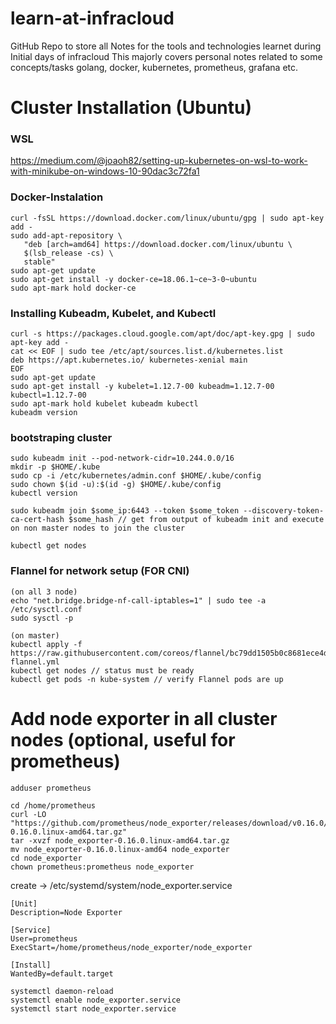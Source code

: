 # learn-at-infracloud
GitHub Repo to store all Notes for the tools and technologies learnet during Initial days of infracloud 
This majorly covers personal notes related to some concepts/tasks golang, docker, kubernetes, prometheus, grafana etc.


# Cluster Installation (Ubuntu)
### WSL
https://medium.com/@joaoh82/setting-up-kubernetes-on-wsl-to-work-with-minikube-on-windows-10-90dac3c72fa1
### Docker-Instalation
```
curl -fsSL https://download.docker.com/linux/ubuntu/gpg | sudo apt-key add -
sudo add-apt-repository \
   "deb [arch=amd64] https://download.docker.com/linux/ubuntu \
   $(lsb_release -cs) \
   stable"
sudo apt-get update
sudo apt-get install -y docker-ce=18.06.1~ce~3-0~ubuntu
sudo apt-mark hold docker-ce
```

###  Installing Kubeadm, Kubelet, and Kubectl
```
curl -s https://packages.cloud.google.com/apt/doc/apt-key.gpg | sudo apt-key add -
cat << EOF | sudo tee /etc/apt/sources.list.d/kubernetes.list
deb https://apt.kubernetes.io/ kubernetes-xenial main
EOF
sudo apt-get update
sudo apt-get install -y kubelet=1.12.7-00 kubeadm=1.12.7-00 kubectl=1.12.7-00
sudo apt-mark hold kubelet kubeadm kubectl
kubeadm version
```

###  bootstraping cluster
```
sudo kubeadm init --pod-network-cidr=10.244.0.0/16
mkdir -p $HOME/.kube
sudo cp -i /etc/kubernetes/admin.conf $HOME/.kube/config
sudo chown $(id -u):$(id -g) $HOME/.kube/config
kubectl version

sudo kubeadm join $some_ip:6443 --token $some_token --discovery-token-ca-cert-hash $some_hash // get from output of kubeadm init and execute on non master nodes to join the cluster

kubectl get nodes
```

###  Flannel for network setup (FOR CNI)
```
(on all 3 node)
echo "net.bridge.bridge-nf-call-iptables=1" | sudo tee -a /etc/sysctl.conf
sudo sysctl -p

(on master)
kubectl apply -f https://raw.githubusercontent.com/coreos/flannel/bc79dd1505b0c8681ece4de4c0d86c5cd2643275/Documentation/kube-flannel.yml
kubectl get nodes // status must be ready
kubectl get pods -n kube-system // verify Flannel pods are up 
```


# Add node exporter in all cluster nodes (optional, useful for prometheus)
```
adduser prometheus
```
```
cd /home/prometheus
curl -LO "https://github.com/prometheus/node_exporter/releases/download/v0.16.0/node_exporter-0.16.0.linux-amd64.tar.gz"
tar -xvzf node_exporter-0.16.0.linux-amd64.tar.gz
mv node_exporter-0.16.0.linux-amd64 node_exporter
cd node_exporter
chown prometheus:prometheus node_exporter
```

create -> /etc/systemd/system/node_exporter.service
```
[Unit]
Description=Node Exporter

[Service]
User=prometheus
ExecStart=/home/prometheus/node_exporter/node_exporter

[Install]
WantedBy=default.target
```
```
systemctl daemon-reload
systemctl enable node_exporter.service
systemctl start node_exporter.service
```


